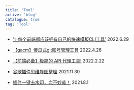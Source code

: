 ```yaml
---
title: 'Tool'
active: 'blog'
catalogue: true
tag: 'Tool'
---
```

- ['✨每个前端都应该拥有自己的快速模板CLI工具'](./libs/mangosteen)  <Tag>2022.6.29</Tag> 

- [【gacm】傻瓜式git账号管理工具](./libs/gacm)  <Tag>2022.4.26</Tag> 

- [【前端必备】极简的 API 代理工具!](./libs/apiProxy)  <Tag>2022.2.22</Tag> 

- [谷歌插件思维导图整理](./libs/chrome)  <Tag>2021.11.30</Tag> 

- [插件一键去水印，岂不妙哉！](./libs/clear)  <Tag>2021.8.1</Tag> 

